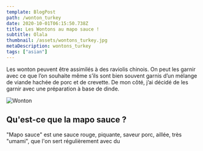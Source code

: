 ```yaml
---
template: BlogPost
path: /wonton_turkey
date: 2020-10-01T06:15:50.738Z
title: Les Wontons au mapo sauce !
subtitle: Olala
thumbnail: /assets/wontons_turkey.jpg
metaDescription: wontons_turkey
tags: ["asian"]
---
```


Les wonton peuvent être assimilés à des raviolis chinois. On peut les garnir avec ce que l’on souhaite même s’ils sont bien souvent garnis d’un mélange de viande hachée de porc et de crevette. De mon côté, j’ai décidé de les garnir avec une préparation à base de dinde.

![Wonton](https://iamafoodblog.b-cdn.net/wp-content/uploads/2019/11/turkey-wontons-8927.jpg)

## Qu'est-ce que la mapo sauce ?

"Mapo sauce" est une sauce rouge, piquante, saveur porc, aillée, très "umami", que l'on sert régulièrement avec du
